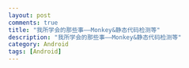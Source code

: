 ```yaml
---
layout: post
comments: true
title: "我所学会的那些事——Monkey&静态代码检测等"
description: "我所学会的那些事——Monkey&静态代码检测等"
category: Android
tags: [Android]
---
```


